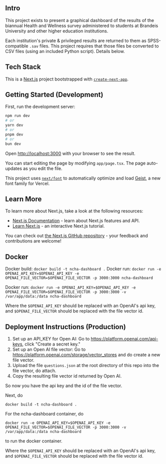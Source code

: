 ## Intro

This project exists to present a graphical dashboard of the results of the biannual Health and Wellness survey administered to students at Brandeis University and other higher education institutions.

Each institution's private & privileged results are returned to them as SPSS-compatible `.sav` files. This project requires that those files be converted to CSV files (using an included Python script). Details below.

## Tech Stack

This is a [Next.js](https://nextjs.org) project bootstrapped with [`create-next-app`](https://nextjs.org/docs/app/api-reference/cli/create-next-app).

## Getting Started (Development)

First, run the development server:

```bash
npm run dev
# or
yarn dev
# or
pnpm dev
# or
bun dev
```

Open [http://localhost:3000](http://localhost:3000) with your browser to see the result.

You can start editing the page by modifying `app/page.tsx`. The page auto-updates as you edit the file.

This project uses [`next/font`](https://nextjs.org/docs/app/building-your-application/optimizing/fonts) to automatically optimize and load [Geist](https://vercel.com/font), a new font family for Vercel.

## Learn More

To learn more about Next.js, take a look at the following resources:

- [Next.js Documentation](https://nextjs.org/docs) - learn about Next.js features and API.
- [Learn Next.js](https://nextjs.org/learn) - an interactive Next.js tutorial.

You can check out [the Next.js GitHub repository](https://github.com/vercel/next.js) - your feedback and contributions are welcome!

## Docker
Docker build: `docker build -t ncha-dashboard .`
Docker run: `docker run -e OPENAI_API_KEY=$OPENAI_API_KEY -e OPENAI_FILE_VECTOR=$OPENAI_FILE_VECTOR -p 3000:3000 ncha-dashboard`

Docker run: `docker run -e OPENAI_API_KEY=$OPENAI_API_KEY -e OPENAI_FILE_VECTOR=$OPENAI_FILE_VECTOR -p 3000:3000 -v /var/app/data:/data ncha-dashboard`

Where the `$OPENAI_API_KEY` should be replaced with an OpenAI's api key, and `$OPENAI_FILE_VECTOR` should be replaced with the file vector id.

## Deployment Instructions (Production)

1. Set up an API_KEY for Open AI: Go to https://platform.openai.com/api-keys, click "Create a secret key."
2. Set up an Open AI file vector: Go to https://platform.openai.com/storage/vector_stores and do create a new file vector.
3. Upload the file `questions.json` at the root directory of this repo into the file vector, do attach.
4. Copy the resulting file vector id returned by Open AI.

So now you have the api key and the id of the file vector.

Next, do 
```
docker build -t ncha-dashboard .
```

For the ncha-dashboard container, do
```
docker run -e OPENAI_API_KEY=$OPENAI_API_KEY -e OPENAI_FILE_VECTOR=$OPENAI_FILE_VECTOR -p 3000:3000 -v /var/app/data:/data ncha-dashboard
```
to run the docker container.

Where the `$OPENAI_API_KEY` should be replaced with an OpenAI's api key, and `$OPENAI_FILE_VECTOR` should be replaced with the file vector id.
